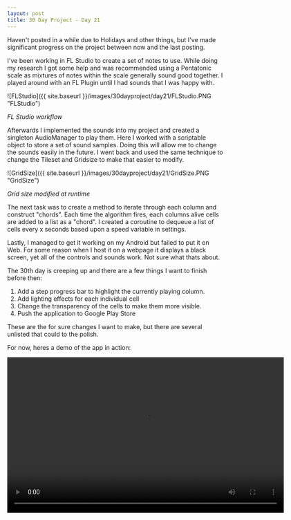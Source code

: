 ```yaml
---
layout: post
title: 30 Day Project - Day 21
---
```


Haven't posted in a while due to Holidays and other things, but I've made significant progress on the project between now and the last posting.

I've been working in FL Studio to create a set of notes to use. While doing my research I got some help and was recommended using a Pentatonic scale as mixtures of notes within the scale generally sound good together. I played around with an FL Plugin until I had sounds that I was happy with.

![FLStudio]({{ site.baseurl }}/images/30dayproject/day21/FLStudio.PNG "FLStudio")

_FL Studio workflow_

Afterwards I implemented the sounds into my project and created a singleton AudioManager to play them. Here I worked with a scriptable object to store a set of sound samples. Doing this will allow me to change the sounds easily in the future. I went back and used the same technique to change the Tileset and Gridsize to make that easier to modify.

![GridSize]({{ site.baseurl }}/images/30dayproject/day21/GridSize.PNG "GridSize")

_Grid size modified at runtime_

The next task was to create a method to iterate through each column and construct "chords". Each time the algorithm fires, each columns alive cells are added to a list as a "chord". I created a coroutine to dequeue a list of cells every x seconds based upon a speed variable in settings.

Lastly, I managed to get it working on my Android but failed to put it on Web. For some reason when I host it on a webpage it displays a black screen, yet all of the controls and sounds work. Not sure what thats about.


The 30th day is creeping up and there are a few things I want to finish before then:

1. Add a step progress bar to highlight the currently playing column.
2. Add lighting effects for each individual cell
3. Change the transparency of the cells to make them more visible.
4. Push the application to Google Play Store

These are the for sure changes I want to make, but there are several unlisted that could to the polish.

For now, heres a demo of the app in action:

<video width="640" height="360" controls>
  <source type="video/mp4" src="https://zealen.github.io/images/30dayproject/day21/Demo.mp4">
</video>